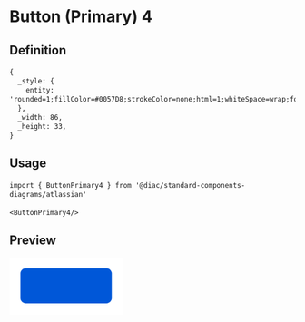 # Button (Primary) 4

## Definition

```
{
  _style: { 
    entity: 'rounded=1;fillColor=#0057D8;strokeColor=none;html=1;whiteSpace=wrap;fontColor=#ffffff;align=center;verticalAlign=middle;fontStyle=0;fontSize=12;sketch=0;',
  },
  _width: 86,
  _height: 33,
}
```

## Usage

```
import { ButtonPrimary4 } from '@diac/standard-components-diagrams/atlassian'

<ButtonPrimary4/>
```

## Preview

<img src="./button-primary-4.png" width="200"/>
